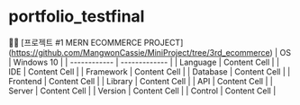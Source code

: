 # portfolio_testfinal


📌📎 [프로젝트 #1  MERN ECOMMERCE PROJECT] (https://github.com/MangwonCassie/MiniProject/tree/3rd_ecommerce)
| OS           | Windows 10    |
| ------------ | ------------- |
| Language     | Content Cell  |
| IDE          | Content Cell  |
| Framework    | Content Cell  |
| Database     | Content Cell  |
| Frontend     | Content Cell  |
| Library      | Content Cell  |
| API          | Content Cell  |
| Server       | Content Cell  |
| Version      | Content Cell  |
|  Control     | Content Cell  |

